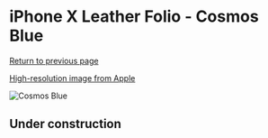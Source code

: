 # iPhone X Leather Folio - Cosmos Blue

[Return to previous page](/iphone_x)

[High-resolution image from Apple](https://store.storeimages.cdn-apple.com/8756/as-images.apple.com/is/MQRW2?wid=4500&hei=4500&fmt=png)

<div style="width: 512px"><img src="/almost_uncompressed/MQRW2.webp" alt="Cosmos Blue"></div>

## Under construction
